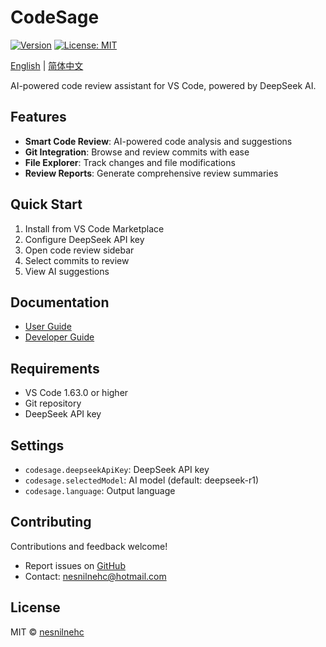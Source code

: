 # CodeSage

[![Version](https://img.shields.io/badge/version-0.1.0-blue.svg)](https://marketplace.visualstudio.com/items?itemName=nesnilnehc.codesage)
[![License: MIT](https://img.shields.io/badge/License-MIT-yellow.svg)](https://opensource.org/licenses/MIT)

[English](README.en.md) | [简体中文](README.zh-CN.md)

AI-powered code review assistant for VS Code, powered by DeepSeek AI.

## Features

- **Smart Code Review**: AI-powered code analysis and suggestions
- **Git Integration**: Browse and review commits with ease
- **File Explorer**: Track changes and file modifications
- **Review Reports**: Generate comprehensive review summaries

## Quick Start

1. Install from VS Code Marketplace
2. Configure DeepSeek API key
3. Open code review sidebar
4. Select commits to review
5. View AI suggestions

## Documentation

- [User Guide](docs/en/user-guide.md)
- [Developer Guide](docs/en/developer-guide.md)

## Requirements

- VS Code 1.63.0 or higher
- Git repository
- DeepSeek API key

## Settings

- `codesage.deepseekApiKey`: DeepSeek API key
- `codesage.selectedModel`: AI model (default: deepseek-r1)
- `codesage.language`: Output language

## Contributing

Contributions and feedback welcome!

- Report issues on [GitHub](https://github.com/nesnilnehc/CodeSage/issues)
- Contact: <nesnilnehc@hotmail.com>

## License

MIT © [nesnilnehc](https://github.com/nesnilnehc)
